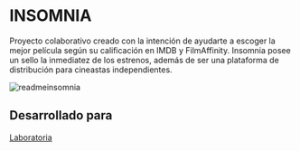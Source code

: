 ﻿# INSOMNIA

Proyecto colaborativo creado con la intención de ayudarte a escoger la mejor película según su calificación en IMDB y FilmAffinity. Insomnia posee un sello la inmediatez de los estrenos, además de ser una plataforma de distribución para cineastas independientes.

![readmeinsomnia](https://user-images.githubusercontent.com/32286241/38177633-d204e26a-35da-11e8-8170-3bfd45d9a5fd.png)

## Desarrollado para
[Laboratoria](http://www.laboratoria.la/)

